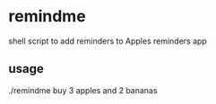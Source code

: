 # remindme
shell script to add reminders to Apples reminders app

## usage

./remindme buy 3 apples and 2 bananas
